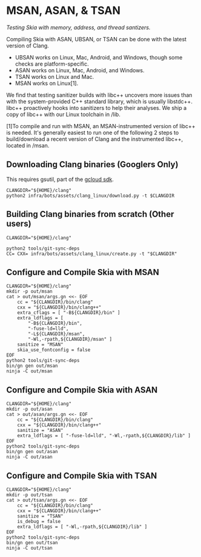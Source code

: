 MSAN, ASAN, & TSAN
==================

*Testing Skia with memory, address, and thread santizers.*

Compiling Skia with ASAN, UBSAN, or TSAN can be done with the latest version of Clang.

- UBSAN works on Linux, Mac, Android, and Windows, though some checks are platform-specific.
- ASAN works on Linux, Mac, Android, and Windows.
- TSAN works on Linux and Mac.
- MSAN works on Linux[1].

We find that testing sanitizer builds with libc++ uncovers more issues than
with the system-provided C++ standard library, which is usually libstdc++.
libc++ proactively hooks into sanitizers to help their analyses.
We ship a copy of libc++ with our Linux toolchain in /lib.

[1]To compile and run with MSAN, an MSAN-instrumented version of libc++ is needed.
It's generally easiest to run one of the following 2 steps to build/download a recent version
of Clang and the instrumented libc++, located in /msan.

Downloading Clang binaries (Googlers Only)
------------------------------------------
This requires gsutil, part of the [gcloud sdk](https://cloud.google.com/sdk/downloads).

<!--?prettify lang=sh?-->

    CLANGDIR="${HOME}/clang"
    python2 infra/bots/assets/clang_linux/download.py -t $CLANGDIR

Building Clang binaries from scratch (Other users)
---------------------------

<!--?prettify lang=sh?-->

    CLANGDIR="${HOME}/clang"

    python2 tools/git-sync-deps
    CC= CXX= infra/bots/assets/clang_linux/create.py -t "$CLANGDIR"

Configure and Compile Skia with MSAN
------------------------------------

<!--?prettify lang=sh?-->

    CLANGDIR="${HOME}/clang"
    mkdir -p out/msan
    cat > out/msan/args.gn <<- EOF
        cc = "${CLANGDIR}/bin/clang"
        cxx = "${CLANGDIR}/bin/clang++"
        extra_cflags = [ "-B${CLANGDIR}/bin" ]
        extra_ldflags = [
            "-B${CLANGDIR}/bin",
            "-fuse-ld=lld",
            "-L${CLANGDIR}/msan",
            "-Wl,-rpath,${CLANGDIR}/msan" ]
        sanitize = "MSAN"
        skia_use_fontconfig = false
    EOF
    python2 tools/git-sync-deps
    bin/gn gen out/msan
    ninja -C out/msan

Configure and Compile Skia with ASAN
------------------------------------

<!--?prettify lang=sh?-->

    CLANGDIR="${HOME}/clang"
    mkdir -p out/asan
    cat > out/asan/args.gn <<- EOF
        cc = "${CLANGDIR}/bin/clang"
        cxx = "${CLANGDIR}/bin/clang++"
        sanitize = "ASAN"
        extra_ldflags = [ "-fuse-ld=lld", "-Wl,-rpath,${CLANGDIR}/lib" ]
    EOF
    python2 tools/git-sync-deps
    bin/gn gen out/asan
    ninja -C out/asan

Configure and Compile Skia with TSAN
------------------------------------

<!--?prettify lang=sh?-->

    CLANGDIR="${HOME}/clang"
    mkdir -p out/tsan
    cat > out/tsan/args.gn <<- EOF
        cc = "${CLANGDIR}/bin/clang"
        cxx = "${CLANGDIR}/bin/clang++"
        sanitize = "TSAN"
        is_debug = false
        extra_ldflags = [ "-Wl,-rpath,${CLANGDIR}/lib" ]
    EOF
    python2 tools/git-sync-deps
    bin/gn gen out/tsan
    ninja -C out/tsan

